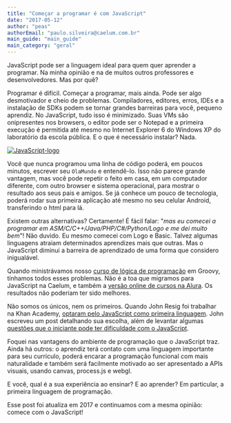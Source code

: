 ```yaml
---
title: "Começar a programar é com JavaScript"
date: "2017-05-12"
author: "peas"
authorEmail: "paulo.silveira@caelum.com.br"
main_guide: "main_guide"
main_category: "geral"
---
```


JavaScript pode ser a linguagem ideal para quem quer aprender a programar. Na minha opinião e na de muitos outros professores e desenvolvedores. Mas por quê?

Programar é difícil. Começar a programar, mais ainda. Pode ser algo desmotivador e cheio de problemas. Compiladores, editores, erros, IDEs e a instalação de SDKs podem se tornar grandes barreiras para você, pequeno aprendiz. No JavaScript, tudo isso é minimizado. Suas VMs são onipresentes nos browsers, o editor pode ser o Notepad e a primeira execução é permitida até mesmo no Internet Explorer 6 do Windows XP do laboratório da escola pública. E o que é necessário instalar? Nada.

[![JavaScript-logo](https://blog.caelum.com.br/wp-content/uploads/2013/11/JavaScript-logo-300x300.png)](https://blog.caelum.com.br/wp-content/uploads/2013/11/JavaScript-logo.png)

Você que nunca programou uma linha de código poderá, em poucos minutos, escrever seu `OlaMundo` e entendê-lo. Isso não parece grande vantagem, mas você pode repetir o feito em casa, em um computador diferente, com outro browser e sistema operacional, para mostrar o resultado aos seus pais e amigos. Se já conhece um pouco de tecnologia, poderá rodar sua primeira aplicação até mesmo no seu celular Android, transferindo o html para lá.

Existem outras alternativas? Certamente! É fácil falar: "_mas eu comecei a programar em ASM/C/C++/Java/PHP/C#/Python/Logo e me dei muito bem_"! Não duvido. Eu mesmo comecei com Logo e Basic. Talvez algumas linguagens atraiam determinados aprendizes mais que outras. Mas o JavaScript diminui a barreira de aprendizado de uma forma que considero inigualável.

Quando ministrávamos nosso [curso de lógica de programação](http://www.caelum.com.br/curso-logica-de-programacao/) em Groovy, tínhamos todos esses problemas. Não é a toa que migramos para JavaScript na Caelum, e também a [versão online de cursos na Alura](https://www.alura.com.br/carreira-iniciante-em-logica-de-programacao). Os resultados não poderiam ter sido melhores.

Não somos os únicos, nem os primeiros. Quando John Resig foi trabalhar na Khan Academy, [optaram pelo JavaScript como primeira linguagem](http://www.itworld.com/storage/254444/khan-academy-offers-javascript-their-first-computer-language). John escreveu um post detalhando sua escolha, além de levantar algumas [questões que o iniciante pode ter dificuldade com o JavaScript](http://ejohn.org/blog/javascript-as-a-first-language/).

Foquei nas vantagens do ambiente de programação que o JavaScript traz. Ainda há outros: o aprendiz terá contato com uma linguagem importante para seu currículo, poderá encarar a programação funcional com mais naturalidade e também será facilmente motivado ao ser apresentado a APIs visuais, usando canvas, process.js e webgl.

E você, qual é a sua experiência ao ensinar? E ao aprender? Em particular, a primeira linguagem de programação.

Esse post foi atualiza em 2017 e continuamos com a mesma opinião: comece com o JavaScript!
